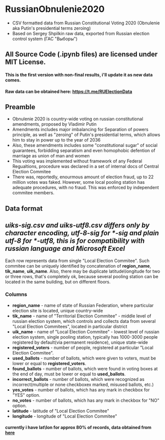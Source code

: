 # RussianObnulenie2020
- CSV formatted data from Russian Constitutional Voting 2020 (Obnulenie aka Putin's presidential terms zeroing)
- Based on Sergey Shpilkin raw data, exported from Russian election control system (ГАС "Выборы")

## All Source Code (.ipynb files) are licensed under MIT License.

#### This is the first version with non-final results, i'll update it as new data comes.
#### Raw data can be obtained here: https://t.me/RUElectionData

## Preamble
- Obnulenie 2020 is country-wide voting on russian constitutional amendments, proposed by Vladimir Putin
- Amendments includes major imbalancing for Separation of powers principle, as well as "zeroing" of Putin's presidential terms, which allows him to stay in power up to the year of 2036
- Also, these amendments includes some "constitutional sugar" of social guarantees, forbidding separatism and even homophobic defention of marriage as union of man and women
- This voting was implemented without framework of any Federal Regualtions, procedure was declared in a set of internal docs of Central Election Commitee
- There was, reportedly, enourmous amount of election fraud, up to 22 million votes was faked. However, some local pooling station has adequate procedures, with no fraud. This was enforced by independent commitee members.

## Data format
_uiks-sig.csv and uiks-utf8.csv differs only by character encoding, utf-8-sig for *-sig and plain utf-8 for *-utf8, this is for compatibility with russian language and Microsoft Excel_
-----------------------------
Each row represents data from single "Local Election Commitee". Such commitee can be uniquely identified by concatenation of **region_name**, **tik_name**, **uik_name**. Also, there may be duplicate latitude\longitude for two or three rows, that's completely ok, because several pooling station can be located in the same building, but on different floors.
### Columns
- **region_name** - name of state of Russian Federation, where particular election site is located, unique country-wide
- **tik_name** - name of "Territorial Election Commitee" - middle level of russian election system, which controls and collects data from several "Local Election Commitees", located in particular district
- **uik_name** - name of "Local Election Commitee" - lowest level of russian election system, single pooling station, typically has 1000-3000 people registered by default(via permanent residence), unique state-wide
- **registered_voters** - number of people, registered at particular "Local Election Commitee".
- **used_ballots** - number of ballots, which were given to voters, must be lower or equal to **registered_voters**.
- **found_ballots** - number of ballots, which were found in voting boxes at the end of day, must be lower or equal to **used_ballots**.
- **incorrect_ballots** - number of ballots, which were recognized as incorrect(multiple or none checkboxex marked, misused ballots, etc.)
- **yes_votes** - number of ballots, which has any mark in checkbox for "YES" option.
- **no_votes** - number of ballots, which has any mark in checkbox for "NO" option.
- **latitude** - latitude of "Local Election Commitee"
- **longitude** - longitude of "Local Election Commitee"
#### currently i have lat\lon for approx 80% of records, data obtained from [here](https://wiki.gis-lab.info/w/%D0%94%D0%B0%D0%BD%D0%BD%D1%8B%D0%B5_%D0%BF%D0%BE_%D0%B8%D0%B7%D0%B1%D0%B8%D1%80%D0%B0%D1%82%D0%B5%D0%BB%D1%8C%D0%BD%D1%8B%D0%BC_%D0%BA%D0%BE%D0%BC%D0%B8%D1%81%D1%81%D0%B8%D1%8F%D0%BC_%D0%A0%D0%A4_%D0%B8%D0%B7_%D0%93%D0%90%D0%A1_%D0%92%D1%8B%D0%B1%D0%BE%D1%80%D1%8B)
